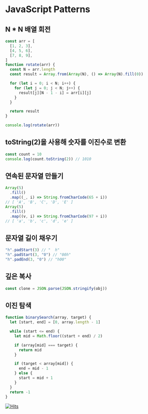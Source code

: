 # JavaScript Patterns

## N \* N 배열 회전

```js
const arr = [
  [1, 2, 3],
  [4, 5, 6],
  [7, 8, 9],
]
function rotate(arr) {
  const N = arr.length
  const result = Array.from(Array(N), () => Array(N).fill(0))

  for (let i = 0; i < N; i++) {
    for (let j = 0; j < N; j++) {
      result[j][N - 1 - i] = arr[i][j]
    }
  }

  return result
}

console.log(rotate(arr))
```

## toString(2)을 사용해 숫자를 이진수로 변환

```js
const count = 10
console.log(count.toString(2)) // 1010
```

## 연속된 문자열 만들기

```js
Array(5)
  .fill()
  .map((_, i) => String.fromCharCode(65 + i))
// [ 'A', 'B', 'C', 'D', 'E' ]
Array(5)
  .fill()
  .map((v, i) => String.fromCharCode(97 + i))
// [ 'a', 'b', 'c', 'd', 'e' ]
```

## 문자열 길이 채우기

```js
"h".padStart(3) // "  h"
"h".padStart(3, "0") // "00h"
"h".padEnd(3, "0") // "h00"
```

## 깊은 복사

```js
const clone = JSON.parse(JSON.stringify(obj))
```

## 이진 탐색

```js
function binarySearch(array, target) {
  let [start, end] = [0, array.length - 1]

  while (start <= end) {
    let mid = Math.floor((start + end) / 2)

    if (array[mid] === target) {
      return mid
    }

    if (target < array[mid]) {
      end = mid - 1
    } else {
      start = mid + 1
    }
  }
  return -1
}
```

[![Hits](https://hits.seeyoufarm.com/api/count/incr/badge.svg?url=https%3A%2F%2Fgithub.com%2Fhyunjinee%2FAlgorithm&count_bg=%23262382&title_bg=%233E2ABA&icon=mediafire.svg&icon_color=%23E7E7E7&title=hits&edge_flat=false)](https://hits.seeyoufarm.com)
